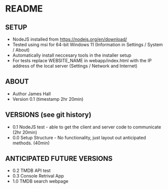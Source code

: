 # README

## SETUP

* NodeJS installed from https://nodejs.org/en/download/
* Tested using msi for 64-bit Windows 11 (Information in Settings / System / About)
* Automatically install neccesary tools in the installer setup
* For tests replace WEBSITE_NAME in webapp/index.html with the IP address of the local server (Settings / Network and Internet)

## ABOUT

* Author James Hall
* Version 0.1 (timestamp 2hr 20min)

## VERSIONS (see git history)

* 0.1 NodeJS test - able to get the client and server code to communicate (2hr 20min)
* 0.0 Setup Structure - No functionality, just layout out anticipated methods. (40min)

## ANTICIPATED FUTURE VERSIONS

* 0.2 TMDB API test
* 0.3 Console Retrival App
* 1.0 TMDB search webpage